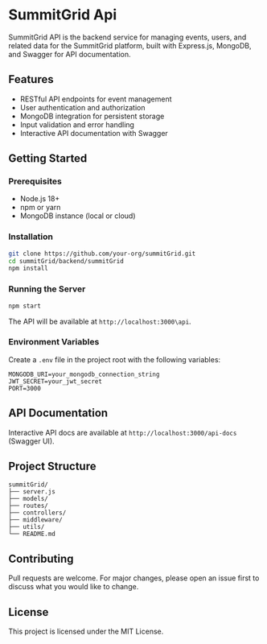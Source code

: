 # SummitGrid Api
SummitGrid API is the backend service for managing events, users, and related data for the SummitGrid platform, built with Express.js, MongoDB, and Swagger for API documentation.

## Features

- RESTful API endpoints for event management
- User authentication and authorization
- MongoDB integration for persistent storage
- Input validation and error handling
- Interactive API documentation with Swagger

## Getting Started

### Prerequisites

- Node.js 18+
- npm or yarn
- MongoDB instance (local or cloud)

### Installation

```bash
git clone https://github.com/your-org/summitGrid.git
cd summitGrid/backend/summitGrid
npm install
```

### Running the Server

```bash
npm start
```

The API will be available at `http://localhost:3000\api`.

### Environment Variables

Create a `.env` file in the project root with the following variables:

```
MONGODB_URI=your_mongodb_connection_string
JWT_SECRET=your_jwt_secret
PORT=3000
```

## API Documentation

Interactive API docs are available at `http://localhost:3000/api-docs` (Swagger UI).

## Project Structure

```
summitGrid/
├── server.js
├── models/
├── routes/
├── controllers/
├── middleware/
├── utils/
└── README.md
```

## Contributing

Pull requests are welcome. For major changes, please open an issue first to discuss what you would like to change.

## License

This project is licensed under the MIT License.